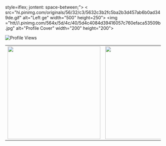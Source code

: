 






 style=iflex; jontent: space-between;">
  < src="hi.pinimg.com/originals/56/32/c3/5632c3b2fc5ba2b3d457ab6b0ad349de.gif" alt="Left ge" width="500" height=250">
  <img ="htt//i.pinimg.com/564x/5d/4c/40/5d4c4084d39416057c760efaca53509b.jpg" alt="Profile Cover" width="200" height="200">
</div>

![Profile Views](https://profile-counter.glitch.me/rubydamodar/count.svg)


<div align="center">
  <table>
    <tr>
      <td><img src="https://github-readme-stats.vercel.app/api?username=rubydamodar&theme=vue-dark&show_icons=true&hide_border=true&count_private=true" width="300px"/></td>
      <td><img src="https://github-readme-streak-stats.herokuapp.com/?user=rubydamodar&theme=vue-dark&hide_border=true" width="300px"/></td>
      <td><img src="https://github-readme-stats.vercel.app/api/top-langs/?username=rubydamodar&theme=vue-dark&show_icons=true&hide_border=true&layout=compact" width="300px"/></td>
    </tr>
  </table>
</div>

